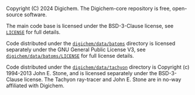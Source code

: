 Copyright (C) 2024  Digichem.
The Digichem-core repository is free, open-source software.

The main code base is licensed under the BSD-3-Clause license, see [`LICENSE`](LICENSE) for full details.

Code distributed under the [`digichem/data/batoms`](digichem/data/batoms) directory is licensed separately under the GNU General Public License V3, see [`digichem/data/batoms/LICENSE`](digichem/data/batoms/LICENSE) for full license details.

Code distributed under the [`digichem/data/tachyon`](digichem/data/tachyon) directory is Copyright (c) 1994-2013 John E. Stone, and is licensed separately under the BSD-3-Clause license. The Tachyon ray-tracer and  John E. Stone are in no-way affiliated with Digichem.